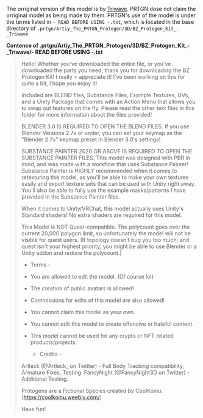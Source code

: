The orriginal version of this model is by [Triwave](https://triwave.carrd.co). PRTGN dose not claim the orriginal model as being made by them. PRTGN's use of the model is under the terms listed in `- READ BEFORE USING -.txt`, which is located in the base directory of `.prtgn/Artiy_The_PRTGN_Protogen/3D/BZ_Protogen_Kit_-_Triwave`



**Contence of .prtgn/Artiy_The_PRTGN_Protogen/3D/BZ_Protogen_Kit_-_Triwave/- READ BEFORE USING -.txt**

> Hello! Whether you've downloaded the entire file, or you've downloaded the parts you need, thank you for downloading the BZ Protogen Kit! I really > appreciate it!
> I've been working on this for quite a bit, I hope you enjoy it!
>
> Included are BLEND files, Substance Files, Example Textures, UVs, and a Unity Package that comes with an Action Menu that allows you to swap out features on the fly.
> Please read the other text files in this folder for more information about the files provided!
>
> BLENDER 3.0 IS REQUIRED TO OPEN THE BLEND FILES.
> If you use Blender Versions 2.7x or under, you can set your keymap as the "Blender 2.7x" keymap preset in Blender 3.0's settings!
>
> SUBSTANCE PAINTER 2020 OR ABOVE IS REQUIRED TO OPEN THE SUBSTANCE PAINTER FILES.
> This model was designed with PBR in mind, and was made with a workflow that uses Substance Painter!
> Substance Painter is HIGHLY recommended when it comes to retexturing this model, as you'll be able to make your own textures easily and export texture sets that can be used with Unity right away.
> You'll also be able to fully use the example masks/patterns I have provided in the Substance Painter files.
>
>
> When it comes to Unity/VRChat, this model actually uses Unity's Standard shaders! No extra shaders are required for this model.
>
> This Model is NOT Quest-compatible.
> The polycount goes over the current 20,000 polygon limit, so unfortunately the model will not be visible for quest users.
> (If topology doesn't bug you too much, and quest isn't your highest priority, you might be able to use Blender or a Unity addon and reduce the polycount.)
>
>
> 	- Terms -
> - You are allowed to edit the model. (Of course lol)
> - The creation of public avatars is allowed!
> - Commissions for edits of this model are also allowed!
> - You cannot claim this model as your own.
> - You cannot edit this model to create offensive or hateful content.
> - This model cannot be used for any crypto or NFT related products/projects.
>
> 	- Credits -
>
> Artleck (@Artleck_ on Twitter) - Full Body Tracking compatibility, Armature Fixes, Testing.
> FancyNight (@FancyNight3D on Twitter) - Additional Testing.
>
> Protogens are a Fictional Species created by CoolKoinu. (https://coolkoinu.weebly.com/)
>
>
> Have fun!
